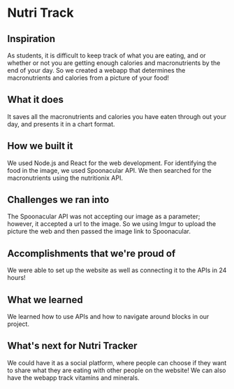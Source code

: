 # Nutri Track
## Inspiration
As students, it is difficult to keep track of what you are eating, and or whether or not you are getting enough calories and macronutrients by the end of your day. So we created a webapp that determines the macronutrients and calories from a picture of your food!

## What it does
It saves all the macronutrients and calories you have eaten through out your day, and presents it in a chart format.

## How we built it
We used Node.js and React for the web development. For identifying the food in the image, we used Spoonacular API. We then searched for the macronutrients using the nutritionix API.

## Challenges we ran into
The Spoonacular API was not accepting our image as a parameter; however, it accepted a url to the image. So we using Imgur to upload the picture the web and then passed the image link to Spoonacular.

## Accomplishments that we're proud of
We were able to set up the website as well as connecting it to the APIs in 24 hours!

## What we learned
We learned how to use APIs and how to navigate around blocks in our project.

## What's next for Nutri Tracker
We could have it as a social platform, where people can choose if they want to share what they are eating with other people on the website! We can also have the webapp track vitamins and minerals.
